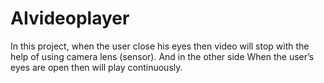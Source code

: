 # AIvideoplayer
In this project, when the user close his eyes then video will stop with the help of using camera lens (sensor). And in the other side When the user’s eyes are open then will play continuously.
